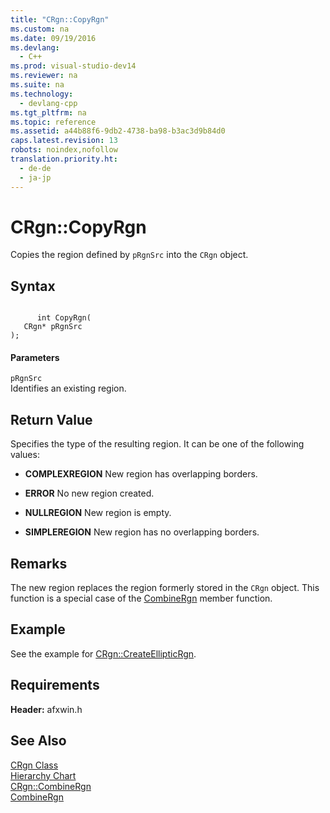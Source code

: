 ```yaml
---
title: "CRgn::CopyRgn"
ms.custom: na
ms.date: 09/19/2016
ms.devlang: 
  - C++
ms.prod: visual-studio-dev14
ms.reviewer: na
ms.suite: na
ms.technology: 
  - devlang-cpp
ms.tgt_pltfrm: na
ms.topic: reference
ms.assetid: a44b88f6-9db2-4738-ba98-b3ac3d9b84d0
caps.latest.revision: 13
robots: noindex,nofollow
translation.priority.ht: 
  - de-de
  - ja-jp
---
```

# CRgn::CopyRgn
Copies the region defined by `pRgnSrc` into the `CRgn` object.  
  
## Syntax  
  
```  
  
      int CopyRgn(  
   CRgn* pRgnSrc   
);  
```  
  
#### Parameters  
 `pRgnSrc`  
 Identifies an existing region.  
  
## Return Value  
 Specifies the type of the resulting region. It can be one of the following values:  
  
-   **COMPLEXREGION** New region has overlapping borders.  
  
-   **ERROR** No new region created.  
  
-   **NULLREGION** New region is empty.  
  
-   **SIMPLEREGION** New region has no overlapping borders.  
  
## Remarks  
 The new region replaces the region formerly stored in the `CRgn` object. This function is a special case of the [CombineRgn](../vs140/CRgn--CombineRgn.md) member function.  
  
## Example  
 See the example for [CRgn::CreateEllipticRgn](../vs140/CRgn--CreateEllipticRgn.md).  
  
## Requirements  
 **Header:** afxwin.h  
  
## See Also  
 [CRgn Class](../vs140/CRgn-Class.md)   
 [Hierarchy Chart](../vs140/Hierarchy-Chart.md)   
 [CRgn::CombineRgn](../vs140/CRgn--CombineRgn.md)   
 [CombineRgn](http://msdn.microsoft.com/library/windows/desktop/dd183465)